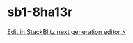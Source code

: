 # sb1-8ha13r

[Edit in StackBlitz next generation editor ⚡️](https://stackblitz.com/~/github.com/jivan-supe/sb1-8ha13r)